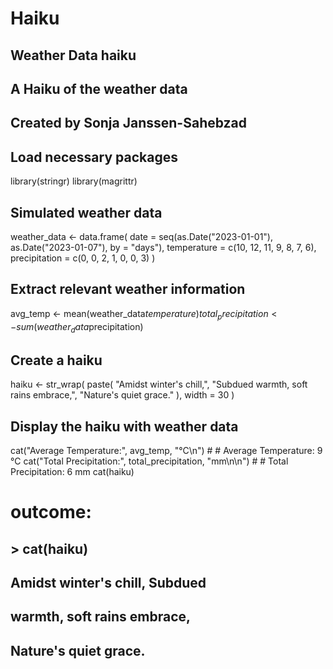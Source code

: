 # Haiku
## Weather Data haiku
## A Haiku of the weather data
## Created by Sonja Janssen-Sahebzad

## Load necessary packages
library(stringr)
library(magrittr)

## Simulated weather data
weather_data <- data.frame(
    date = seq(as.Date("2023-01-01"), as.Date("2023-01-07"), by = "days"),
    temperature = c(10, 12, 11, 9, 8, 7, 6),
    precipitation = c(0, 0, 2, 1, 0, 0, 3)
)

## Extract relevant weather information
avg_temp <- mean(weather_data$temperature)
total_precipitation <- sum(weather_data$precipitation)

## Create a haiku
haiku <- str_wrap(
    paste(
        "Amidst winter's chill,", 
        "Subdued warmth, soft rains embrace,", 
        "Nature's quiet grace."
    ),
    width = 30
)

## Display the haiku with weather data
cat("Average Temperature:", avg_temp, "°C\n")      # # Average Temperature: 9 °C
cat("Total Precipitation:", total_precipitation, "mm\n\n")  # # Total Precipitation: 6 mm
cat(haiku)

# outcome:
## > cat(haiku)
## Amidst winter's chill, Subdued
## warmth, soft rains embrace,
## Nature's quiet grace.
